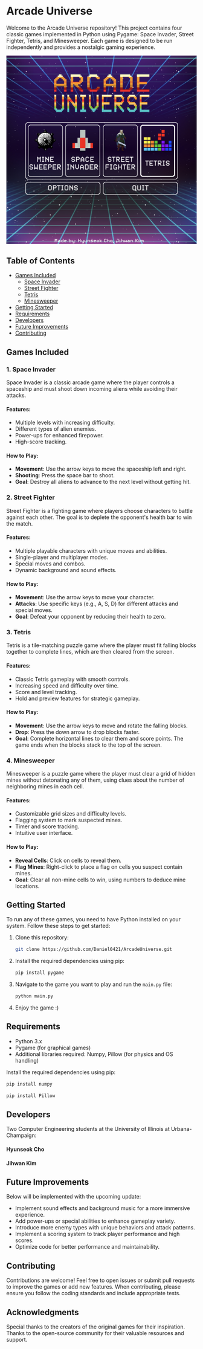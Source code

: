 # Arcade Universe

Welcome to the Arcade Universe repository! This project contains four classic games implemented in Python using Pygame: Space Invader, Street Fighter, Tetris, and Minesweeper. Each game is designed to be run independently and provides a nostalgic gaming experience.

![Arcade Universe](asset/homescreen.png)

## Table of Contents

- [Games Included](#games-included)
  - [Space Invader](#1-space-invader)
  - [Street Fighter](#2-street-fighter)
  - [Tetris](#3-tetris)
  - [Minesweeper](#4-minesweeper)
- [Getting Started](#getting-started)
- [Requirements](#requirements)
- [Developers](#developers)
- [Future Improvements](#future-improvements)
- [Contributing](#contributing)

## Games Included

### 1. Space Invader
Space Invader is a classic arcade game where the player controls a spaceship and must shoot down incoming aliens while avoiding their attacks.

#### Features:
- Multiple levels with increasing difficulty.
- Different types of alien enemies.
- Power-ups for enhanced firepower.
- High-score tracking.

#### How to Play:
- **Movement**: Use the arrow keys to move the spaceship left and right.
- **Shooting**: Press the space bar to shoot.
- **Goal**: Destroy all aliens to advance to the next level without getting hit.

### 2. Street Fighter
Street Fighter is a fighting game where players choose characters to battle against each other. The goal is to deplete the opponent's health bar to win the match.

#### Features:
- Multiple playable characters with unique moves and abilities.
- Single-player and multiplayer modes.
- Special moves and combos.
- Dynamic background and sound effects.

#### How to Play:
- **Movement**: Use the arrow keys to move your character.
- **Attacks**: Use specific keys (e.g., A, S, D) for different attacks and special moves.
- **Goal**: Defeat your opponent by reducing their health to zero.

### 3. Tetris
Tetris is a tile-matching puzzle game where the player must fit falling blocks together to complete lines, which are then cleared from the screen.

#### Features:
- Classic Tetris gameplay with smooth controls.
- Increasing speed and difficulty over time.
- Score and level tracking.
- Hold and preview features for strategic gameplay.

#### How to Play:
- **Movement**: Use the arrow keys to move and rotate the falling blocks.
- **Drop**: Press the down arrow to drop blocks faster.
- **Goal**: Complete horizontal lines to clear them and score points. The game ends when the blocks stack to the top of the screen.

### 4. Minesweeper
Minesweeper is a puzzle game where the player must clear a grid of hidden mines without detonating any of them, using clues about the number of neighboring mines in each cell.

#### Features:
- Customizable grid sizes and difficulty levels.
- Flagging system to mark suspected mines.
- Timer and score tracking.
- Intuitive user interface.

#### How to Play:
- **Reveal Cells**: Click on cells to reveal them.
- **Flag Mines**: Right-click to place a flag on cells you suspect contain mines.
- **Goal**: Clear all non-mine cells to win, using numbers to deduce mine locations.

## Getting Started

To run any of these games, you need to have Python installed on your system. Follow these steps to get started:

1. Clone this repository:
    ```bash
    git clone https://github.com/Daniel0421/ArcadeUniverse.git
    ```

2. Install the required dependencies using pip:
    ```bash
    pip install pygame
    ```

3. Navigate to the game you want to play and run the `main.py` file:
    ```bash
    python main.py
    ```

4. Enjoy the game :)

## Requirements

- Python 3.x
- Pygame (for graphical games)
- Additional libraries required: Numpy, Pillow (for physics and OS handling)

Install the required dependencies using pip:
```bash
pip install numpy
```
```bash
pip install Pillow
```
## Developers
Two Computer Engineering students at the University of Illinois at Urbana-Champaign:

#### Hyunseok Cho
#### Jihwan Kim
## Future Improvements
Below will be implemented with the upcoming update:
- Implement sound effects and background music for a more immersive experience.
- Add power-ups or special abilities to enhance gameplay variety.
- Introduce more enemy types with unique behaviors and attack patterns.
- Implement a scoring system to track player performance and high scores.
- Optimize code for better performance and maintainability.

## Contributing
Contributions are welcome! Feel free to open issues or submit pull requests to improve the games or add new features. When contributing, please ensure you follow the coding standards and include appropriate tests.

## Acknowledgments
Special thanks to the creators of the original games for their inspiration.
Thanks to the open-source community for their valuable resources and support.